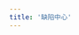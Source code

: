 ```yaml
---
title: '缺陷中心'
---
```


<script setup lang="ts">
  import TheDefectCenter from "@/views/support/defect-center/TheDefectCenter.vue";
</script>

<TheDefectCenter />
